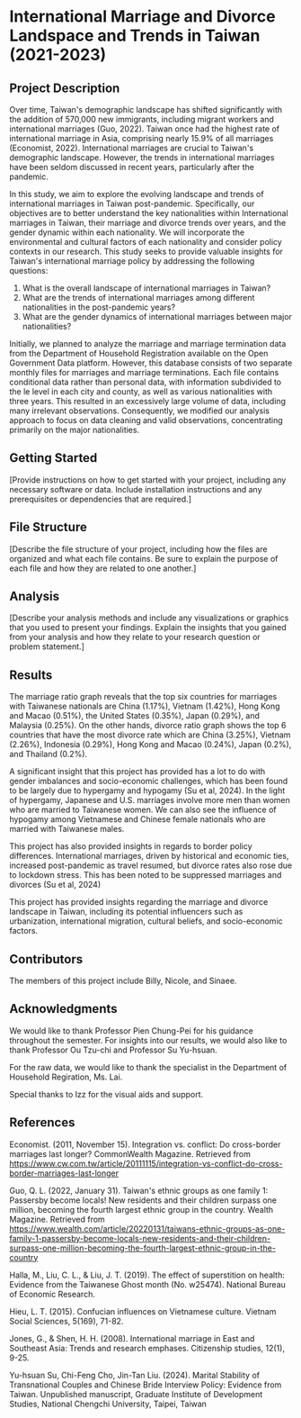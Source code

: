 # International Marriage and Divorce Landspace and Trends in Taiwan (2021-2023)

## Project Description

Over time, Taiwan's demographic landscape has shifted significantly with the addition of 570,000 new immigrants, including migrant workers and international marriages (Guo, 2022). Taiwan once had the highest rate of international marriage in Asia, comprising nearly 15.9% of all marriages (Economist, 2022). International marriages are crucial to Taiwan's demographic landscape. However, the trends in international marriages have been seldom discussed in recent years, particularly after the pandemic.

In this study, we aim to explore the evolving landscape and trends of international marriages in Taiwan post-pandemic. Specifically, our objectives are to better understand the key nationalities within International marriages in Taiwan, their marriage and divorce trends over years, and the gender dynamic within each nationality. We will incorporate the environmental and cultural factors of each nationality and consider policy contexts in our research. This study seeks to provide valuable insights for Taiwan's international marriage policy by addressing the following questions:

1. What is the overall landscape of international marriages in Taiwan?
2. What are the trends of international marriages among different nationalities in the post-pandemic years?
3. What are the gender dynamics of international marriages between major nationalities?

Initially, we planned to analyze the marriage and marriage termination data from the Department of Household Registration available on the Open Government Data platform. However, this database consists of two separate monthly files for marriages and marriage terminations. Each file contains conditional data rather than personal data, with information subdivided to the le level in each city and county, as well as various nationalities with three years. This resulted in an excessively large volume of data, including many irrelevant observations. Consequently, we modified our analysis approach to focus on data cleaning and valid observations, concentrating primarily on the major nationalities.

## Getting Started

[Provide instructions on how to get started with your project, including any necessary software or data. Include installation instructions and any prerequisites or dependencies that are required.]

## File Structure

[Describe the file structure of your project, including how the files are organized and what each file contains. Be sure to explain the purpose of each file and how they are related to one another.]

## Analysis

[Describe your analysis methods and include any visualizations or graphics that you used to present your findings. Explain the insights that you gained from your analysis and how they relate to your research question or problem statement.]

## Results

The marriage ratio graph reveals that the top six countries for marriages with Taiwanese nationals are China (1.17%), Vietnam (1.42%), Hong Kong and Macao (0.51%), the United States (0.35%), Japan (0.29%), and Malaysia (0.25%). On the other hands, divorce ratio graph shows the top 6 countries that have the most divorce rate which are China (3.25%), Vietnam (2.26%), Indonesia (0.29%), Hong Kong and Macao (0.24%), Japan (0.2%), and Thailand (0.2%). 

A significant insight that this project has provided has a lot to do with gender imbalances and socio-economic challenges, which has been found to be largely due to hypergamy and hypogamy (Su et al, 2024). In the light of hypergamy, Japanese and U.S. marriages involve more men than women who are married to Taiwanese women. We can also see the influence of hypogamy among Vietnamese and Chinese female nationals who are married with Taiwanese males.

This project has also provided insights in regards to border policy differences. International marriages, driven by historical and economic ties, increased post-pandemic as travel resumed, but divorce rates also rose due to lockdown stress. This has been noted to be suppressed marriages and divorces (Su et al, 2024)

This project has provided insights regarding the marriage and divorce landscape in Taiwan, including its potential influencers such as urbanization, international migration, cultural beliefs, and socio-economic factors.

## Contributors

The members of this project include Billy, Nicole, and Sinaee.

## Acknowledgments

We would like to thank Professor Pien Chung-Pei for his guidance throughout the semester. For insights into our results, we would also like to thank Professor Ou Tzu-chi and Professor Su Yu-hsuan.

For the raw data, we would like to thank the specialist in the Department of Household Regiration, Ms. Lai.

Special thanks to Izz for the visual aids and support.

## References

Economist. (2011, November 15). Integration vs. conflict: Do cross-border marriages last longer? CommonWealth Magazine. Retrieved from https://www.cw.com.tw/article/20111115/integration-vs-conflict-do-cross-border-marriages-last-longer

Guo, Q. L. (2022, January 31). Taiwan's ethnic groups as one family 1: Passersby become locals! New residents and their children surpass one million, becoming the fourth largest ethnic group in the country. Wealth Magazine. Retrieved from https://www.wealth.com/article/20220131/taiwans-ethnic-groups-as-one-family-1-passersby-become-locals-new-residents-and-their-children-surpass-one-million-becoming-the-fourth-largest-ethnic-group-in-the-country

Halla, M., Liu, C. L., & Liu, J. T. (2019). The effect of superstition on health: Evidence from the Taiwanese Ghost month (No. w25474). National Bureau of Economic Research.

Hieu, L. T. (2015). Confucian influences on Vietnamese culture. Vietnam Social Sciences, 5(169), 71-82.

Jones, G., & Shen, H. H. (2008). International marriage in East and Southeast Asia: Trends and research emphases. Citizenship studies, 12(1), 9-25.

Yu-hsuan Su, Chi-Feng Cho, Jin-Tan Liu. (2024). Marital Stability of Transnational Couples and Chinese Bride Interview Policy: Evidence from Taiwan. Unpublished manuscript, Graduate Institute of Development Studies, National Chengchi University, Taipei, Taiwan

